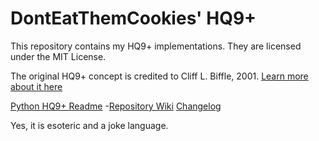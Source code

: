# DontEatThemCookies' HQ9+
This repository contains my HQ9+ implementations. They are licensed under the MIT License.

The original HQ9+ concept is credited to Cliff L. Biffle, 2001. 
[Learn more about it here](http://cliffle.com/esoterica/hq9plus/)  

[Python HQ9+ Readme](PythonHQ9%2B/pyhq9-readme.md) -[Repository Wiki](https://github.com/DontEatThemCookies/HQ9/wiki)
[Changelog](https://github.com/DontEatThemCookies/HQ9/wiki/HQ9--Implementations---CHANGELOG)

Yes, it is esoteric and a joke language.
